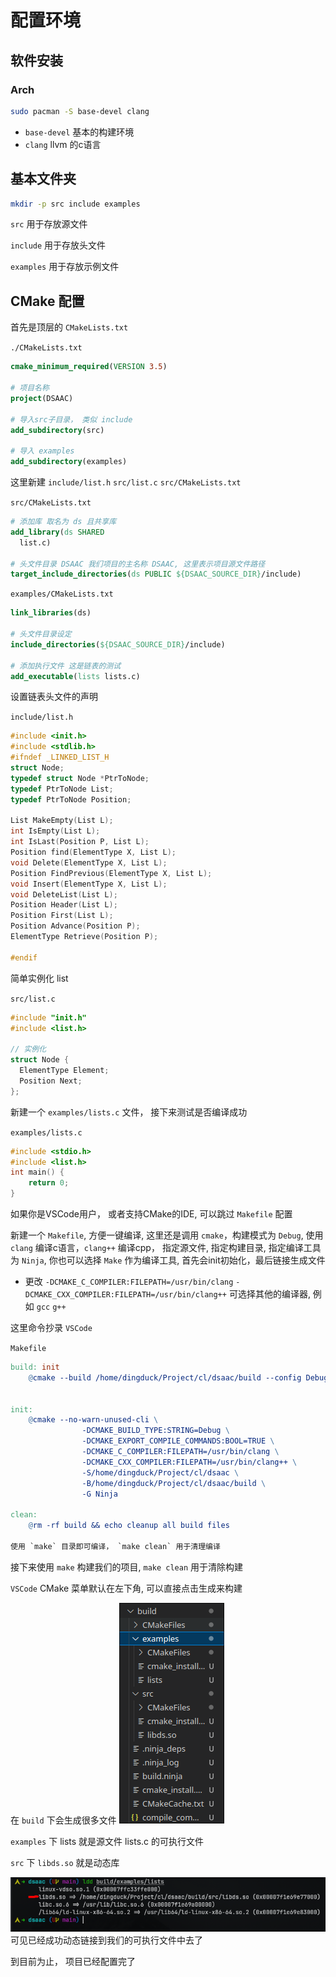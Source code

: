 # 配置环境

## 软件安装

### Arch
```Bash
sudo pacman -S base-devel clang
```
- `base-devel`  基本的构建环境
- `clang` llvm 的c语言
## 基本文件夹

```Bash
mkdir -p src include examples
```

`src` 用于存放源文件

`include` 用于存放头文件

`examples` 用于存放示例文件

## CMake 配置

首先是顶层的 `CMakeLists.txt`

`./CMakeLists.txt`

```CMake
cmake_minimum_required(VERSION 3.5)

# 项目名称
project(DSAAC)

# 导入src子目录， 类似 include
add_subdirectory(src)

# 导入 examples
add_subdirectory(examples)
```

这里新建 `include/list.h` `src/list.c` `src/CMakeLists.txt`

`src/CMakeLists.txt`
```CMake
# 添加库 取名为 ds 且共享库
add_library(ds SHARED 
  list.c)

# 头文件目录 DSAAC 我们项目的主名称 DSAAC, 这里表示项目源文件路径
target_include_directories(ds PUBLIC ${DSAAC_SOURCE_DIR}/include)

```
`examples/CMakeLists.txt`
```CMake
link_libraries(ds)

# 头文件目录设定
include_directories(${DSAAC_SOURCE_DIR}/include)

# 添加执行文件 这是链表的测试
add_executable(lists lists.c)
```

设置链表头文件的声明

`include/list.h`
```C
#include <init.h>
#include <stdlib.h>
#ifndef _LINKED_LIST_H
struct Node;
typedef struct Node *PtrToNode;
typedef PtrToNode List;
typedef PtrToNode Position;

List MakeEmpty(List L);
int IsEmpty(List L);
int IsLast(Position P, List L);
Position find(ElementType X, List L);
void Delete(ElementType X, List L);
Position FindPrevious(ElementType X, List L);
void Insert(ElementType X, List L);
void DeleteList(List L);
Position Header(List L);
Position First(List L);
Position Advance(Position P);
ElementType Retrieve(Position P);

#endif
```

简单实例化 list

`src/list.c`
```C
#include "init.h"
#include <list.h>

// 实例化
struct Node {
  ElementType Element;
  Position Next;
};
```

新建一个 `examples/lists.c` 文件， 接下来测试是否编译成功

`examples/lists.c`
```C
#include <stdio.h>
#include <list.h>
int main() {
    return 0;
}
```
如果你是VSCode用户， 或者支持CMake的IDE, 可以跳过 `Makefile` 配置

新建一个 `Makefile`, 方便一键编译, 这里还是调用 `cmake`，构建模式为 `Debug`, 使用 `clang` 编译c语言，`clang++` 编译cpp， 指定源文件, 指定构建目录, 指定编译工具为 `Ninja`, 你也可以选择 `Make` 作为编译工具, 首先会init初始化，最后链接生成文件

- 更改 `-DCMAKE_C_COMPILER:FILEPATH=/usr/bin/clang` `-DCMAKE_CXX_COMPILER:FILEPATH=/usr/bin/clang++` 可选择其他的编译器, 例如 `gcc` `g++`


这里命令抄录 `VSCode`

`Makefile`
```Makefile
build: init
	@cmake --build /home/dingduck/Project/cl/dsaac/build --config Debug --target all --


init:
	@cmake --no-warn-unused-cli \
				-DCMAKE_BUILD_TYPE:STRING=Debug \
				-DCMAKE_EXPORT_COMPILE_COMMANDS:BOOL=TRUE \
				-DCMAKE_C_COMPILER:FILEPATH=/usr/bin/clang \
				-DCMAKE_CXX_COMPILER:FILEPATH=/usr/bin/clang++ \
				-S/home/dingduck/Project/cl/dsaac \
				-B/home/dingduck/Project/cl/dsaac/build \
				-G Ninja

clean:
	@rm -rf build && echo cleanup all build files

使用 `make` 目录即可编译， `make clean` 用于清理编译
```

接下来使用 `make` 构建我们的项目, `make clean` 用于清除构建

`VSCode` CMake 菜单默认在左下角, 可以直接点击生成来构建

在 `build` 下会生成很多文件
![build](./image/swappy-20230909-233030.png) 

`examples` 下 lists 就是源文件 lists.c 的可执行文件

`src` 下 `libds.so` 就是动态库

![ldd](./image/swappy-20230909-235117.png)
可见已经成功动态链接到我们的可执行文件中去了

到目前为止， 项目已经配置完了
